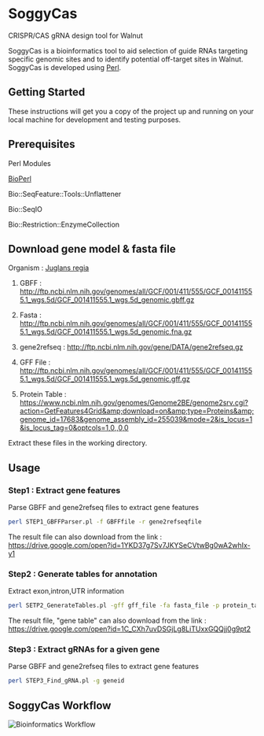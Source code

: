 # SoggyCas
CRISPR/CAS gRNA design tool for Walnut

SoggyCas is a bioinformatics tool to aid selection of guide RNAs targeting specific genomic sites and to identify potential off-target sites in Walnut. SoggyCas is developed using [Perl](https://www.perl.org/).

## Getting Started
These instructions will get you a copy of the project up and running on your local machine for development and testing purposes.

## Prerequisites

Perl Modules

[BioPerl](https://metacpan.org/release/BioPerl)

Bio::SeqFeature::Tools::Unflattener

Bio::SeqIO

Bio::Restriction::EnzymeCollection


## Download gene model & fasta file

Organism : [Juglans regia](https://www.ncbi.nlm.nih.gov/genome/?term=juglans+regia)

1) GBFF : http://ftp.ncbi.nlm.nih.gov/genomes/all/GCF/001/411/555/GCF_001411555.1_wgs.5d/GCF_001411555.1_wgs.5d_genomic.gbff.gz


2) Fasta : http://ftp.ncbi.nlm.nih.gov/genomes/all/GCF/001/411/555/GCF_001411555.1_wgs.5d/GCF_001411555.1_wgs.5d_genomic.fna.gz


3) gene2refseq : http://ftp.ncbi.nlm.nih.gov/gene/DATA/gene2refseq.gz


4) GFF File : http://ftp.ncbi.nlm.nih.gov/genomes/all/GCF/001/411/555/GCF_001411555.1_wgs.5d/GCF_001411555.1_wgs.5d_genomic.gff.gz


5) Protein Table : https://www.ncbi.nlm.nih.gov/genomes/Genome2BE/genome2srv.cgi?action=GetFeatures4Grid&amp;download=on&amp;type=Proteins&amp;genome_id=17683&genome_assembly_id=255039&mode=2&is_locus=1&is_locus_tag=0&optcols=1,0,,0,0

Extract these files in the working directory.


## Usage

### Step1 : Extract gene features

Parse GBFF and gene2refseq files to extract gene features

```bash
perl STEP1_GBFFParser.pl -f GBFFfile -r gene2refseqfile
```

The result file can also download from the link : https://drive.google.com/open?id=1YKD37g7Sv7JKYSeCVtwBg0wA2whIx-y1


### Step2 : Generate tables for annotation

Extract exon,intron,UTR information

```bash
perl SETP2_GenerateTables.pl -gff gff_file -fa fasta_file -p protein_table
```

The result file, "gene table" can also download from the link : https://drive.google.com/open?id=1C_CXh7uvDSGjLg8LiTUxxGQQjj0g9pt2


### Step3 : Extract gRNAs for a given gene

Parse GBFF and gene2refseq files to extract gene features

```bash
perl STEP3_Find_gRNA.pl -g geneid
```



## SoggyCas Workflow

![Bioinformatics Workflow](https://github.com/dandekarlab/SoggyCas/blob/master/Workflow.png)


